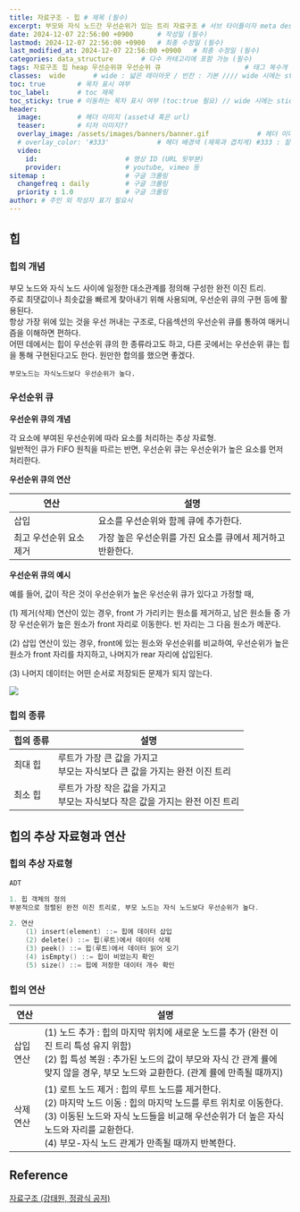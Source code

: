 ```yaml
---
title: 자료구조 - 힙 # 제목 (필수)
excerpt: 부모와 자식 노드간 우선순위가 있는 트리 자료구조 # 서브 타이틀이자 meta description (필수)
date: 2024-12-07 22:56:00 +0900      # 작성일 (필수)
lastmod: 2024-12-07 22:56:00 +0900   # 최종 수정일 (필수)
last_modified_at: 2024-12-07 22:56:00 +0900   # 최종 수정일 (필수)
categories: data_structure       # 다수 카테고리에 포함 가능 (필수)
tags: 자료구조 힙 heap 우선순위큐 우선순위 큐                     # 태그 복수개 가능 (필수)
classes:  wide       # wide : 넓은 레이아웃 / 빈칸 : 기본 //// wide 시에는 sticky toc 불가
toc: true        # 목차 표시 여부
toc_label:       # toc 제목
toc_sticky: true # 이동하는 목차 표시 여부 (toc:true 필요) // wide 시에는 sticky toc 불가
header: 
  image:         # 헤더 이미지 (asset내 혹은 url)
  teaser:        # 티저 이미지??
  overlay_image: /assets/images/banners/banner.gif            # 헤더 이미지 (제목과 겹치게)
  # overlay_color: '#333'            # 헤더 배경색 (제목과 겹치게) #333 : 짙은 회색 (필수)
  video:
    id:                      # 영상 ID (URL 뒷부분)
    provider:                # youtube, vimeo 등
sitemap :                    # 구글 크롤링
  changefreq : daily         # 구글 크롤링
  priority : 1.0             # 구글 크롤링
author: # 주인 외 작성자 표기 필요시
---
```

<!--postNo: 20241207_008-->

## 힙  

### 힙의 개념  

부모 노드와 자식 노드 사이에 일정한 대소관계를 정의해 구성한 완전 이진 트리.  
주로 최댓값이나 최솟값을 빠르게 찾아내기 위해 사용되며, 우선순위 큐의 구현 등에 활용된다.  
항상 가장 위에 있는 것을 우선 꺼내는 구조로, 다음섹션의 우선순위 큐를 통하여 매커니즘을 이해하면 편하다.  
어떤 데에서는 힙이 우선순위 큐의 한 종류라고도 하고, 다른 곳에서는 우선순위 큐는 힙을 통해 구현된다고도 한다. 원만한 합의를 했으면 좋겠다.  

`부모노드는 자식노드보다 우선순위가 높다.`

### 우선순위 큐  

**우선순위 큐의 개념**  

각 요소에 부여된 우선순위에 따라 요소를 처리하는 추상 자료형.  
일반적인 큐가 FIFO 원칙을 따르는 반면, 우선순위 큐는 우선순위가 높은 요소를 먼저 처리한다.  

**우선순위 큐의 연산**  

|연산|설명|
|---|---|
|삽입|요소를 우선순위와 함께 큐에 추가한다.|
|최고 우선순위 요소 제거|가장 높은 우선순위를 가진 요소를 큐에서 제거하고 반환한다.|

**우선순위 큐의 예시**  

예를 들어, 값이 작은 것이 우선순위가 높은 우선순위 큐가 있다고 가정할 때,  

(1) 제거(삭제) 연산이 있는 경우, front 가 가리키는 원소를 제거하고, 남은 원소들 중 가장 우선순위가 높은 원소가 front 자리로 이동한다. 빈 자리는 그 다음 원소가 메꾼다.  

(2) 삽입 연산이 있는 경우, front에 있는 원소와 우선순위를 비교하여, 우선순위가 높은 원소가 front 자리를 차지하고, 나머지가 rear 자리에 삽입된다.  

(3) 나머지 데이터는 어떤 순서로 저장되든 문제가 되지 않는다.  

![](/assets/images/20241207_008_001.png)  

### 힙의 종류  

|힙의 종류|설명|
|---|---|
|최대 힙|루트가 가장 큰 값을 가지고<br>부모는 자식보다 큰 값을 가지는 완전 이진 트리|
|최소 힙|루트가 가장 작은 값을 가지고<br>부모는 자식보다 작은 값을 가지는 완전 이진 트리|



## 힙의 추상 자료형과 연산  

### 힙의 추상 자료형  

```c
ADT

1. 힙 객체의 정의
부분적으로 정렬된 완전 이진 트리로, 부모 노드는 자식 노드보다 우선순위가 높다.  

2. 연산  
    (1) insert(element) ::= 힙에 데이터 삽입
    (2) delete() ::= 힙(루트)에서 데이터 삭제
    (3) peek() ::= 힙(루트)에서 데이터 읽어 오기
    (4) isEmpty() ::= 힙이 비었는지 확인
    (5) size() ::= 힙에 저장한 데이터 개수 확인
```

### 힙의 연산  

|연산|설명|
|---|---|
|삽입 연산|(1) 노드 추가 : 힙의 마지막 위치에 새로운 노드를 추가 (완전 이진 트리 특성 유지 위함)<br>(2) 힙 특성 복원 : 추가된 노드의 값이 부모와 자식 간 관계 률에 맞지 않을 경우, 부모 노드와 교환한다. (관계 률에 만족될 때까지)|
|삭제 연산|(1) 로트 노드 제거 : 힙의 루트 노드를 제거한다.<br>(2) 마지막 노드 이동 : 힙의 마지막 노드를 루트 위치로 이동한다.<br>(3) 이동된 노드와 자식 노드들을 비교해 우선순위가 더 높은 자식 노드와 자리를 교환한다.<br>(4) 부모-자식 노드 관계가 만족될 때까지 반복한다.|

## Reference  

[자료구조 (강태원, 정광식 공저)](https://search.shopping.naver.com/book/catalog/41474379633)  



